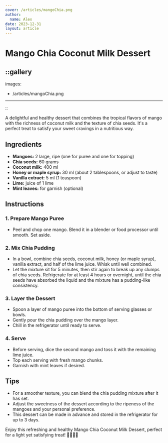 ```yaml
---
cover: /articles/mangoChia.png
author:
  name: Alex
date: 2023-12-31
layout: article
---
```


# Mango Chia Coconut Milk Dessert

::gallery
---
images:
  - /articles/mangoChia.png
---
::

A delightful and healthy dessert that combines the tropical flavors of mango with the richness of coconut milk and the texture of chia seeds. It's a perfect treat to satisfy your sweet cravings in a nutritious way.

## Ingredients

- **Mangoes:** 2 large, ripe (one for puree and one for topping)
- **Chia seeds:** 60 grams
- **Coconut milk:** 400 ml
- **Honey or maple syrup:** 30 ml (about 2 tablespoons, or adjust to taste)
- **Vanilla extract:** 5 ml (1 teaspoon)
- **Lime:** juice of 1 lime
- **Mint leaves:** for garnish (optional)

## Instructions

### 1. Prepare Mango Puree
- Peel and chop one mango. Blend it in a blender or food processor until smooth. Set aside.

### 2. Mix Chia Pudding
- In a bowl, combine chia seeds, coconut milk, honey (or maple syrup), vanilla extract, and half of the lime juice. Whisk until well combined.
- Let the mixture sit for 5 minutes, then stir again to break up any clumps of chia seeds. Refrigerate for at least 4 hours or overnight, until the chia seeds have absorbed the liquid and the mixture has a pudding-like consistency.

### 3. Layer the Dessert
- Spoon a layer of mango puree into the bottom of serving glasses or bowls.
- Gently pour the chia pudding over the mango layer.
- Chill in the refrigerator until ready to serve.

### 4. Serve
- Before serving, dice the second mango and toss it with the remaining lime juice.
- Top each serving with fresh mango chunks.
- Garnish with mint leaves if desired.

## Tips

- For a smoother texture, you can blend the chia pudding mixture after it has set.
- Adjust the sweetness of the dessert according to the ripeness of the mangoes and your personal preference.
- This dessert can be made in advance and stored in the refrigerator for up to 3 days.

Enjoy this refreshing and healthy Mango Chia Coconut Milk Dessert, perfect for a light yet satisfying treat! 🥭🥥🌿🍯
